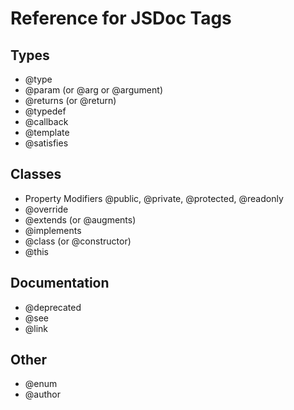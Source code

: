 # Reference for JSDoc Tags

## Types
- @type
- @param (or @arg or @argument)
- @returns (or @return)
- @typedef
- @callback
- @template
- @satisfies

## Classes
- Property Modifiers @public, @private, @protected, @readonly
- @override
- @extends (or @augments)
- @implements
- @class (or @constructor)
- @this


## Documentation
- @deprecated
- @see
- @link


## Other
- @enum
- @author
